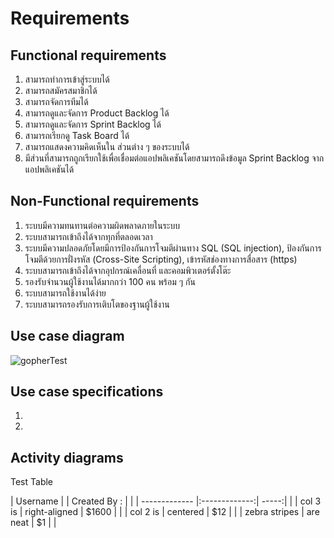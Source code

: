 Requirements
================

## Functional requirements

1. สามารถทำการเข้าสู่ระบบได้
2. สามารถสมัครสมาชิกได้
3. สามารถจัดการทีมได้
4. สามารถดูและจัดการ Product Backlog ได้
5. สามารถดูและจัดการ Sprint Backlog ได้
6. สามารถเรียกดู Task Board ได้
7. สามารถแสดงความคิดเห็นใน ส่วนต่าง ๆ ของระบบได้
8. มีส่วนที่สามารถถูกเรียกใช้เพื่อเชื่อมต่อแอปพลิเคชันโดยสามารถดึงข้อมูล Sprint Backlog จากแอปพลิเคชันได้

## Non-Functional requirements

1. ระบบมีความทนทานต่อความผิดพลาดภายในระบบ
2. ระบบสามารถเข้าถึงได้จากทุกที่ตลอดเวลา
3. ระบบมีความปลอดภัยโดยมีการป้องกันการโจมตีผ่านทาง SQL (SQL injection), ป้องกันการโจมตีด้วยการฝั่งรหัส (Cross-Site Scripting), เข้ารหัสช่องทางการสื่อสาร (https)
4. ระบบสามารถเข้าถึงได้จากอุปกรณ์เคลื่อนที่ และคอมพิวเตอร์ตั้งโต๊ะ
5. รองรับจำนวนผู้ใช้งานได้มากกว่า 100 คน พร้อม ๆ กัน
6. ระบบสามารถใช้งานได้ง่าย
7.  ระบบสามารถรองรับการเติบโตของฐานผู้ใช้งาน


## Use case diagram

![gopherTest](http://i.imgur.com/Qy7slOH.png)
## Use case specifications

1.
2.

## Activity diagrams

Test Table

| Username        |            | Created By :  |          |
| ------------- |:-------------:| -----:|   |
| col 3 is      | right-aligned | $1600 |   |
| col 2 is      | centered      |   $12 |   |
| zebra stripes | are neat      |    $1 |   |

